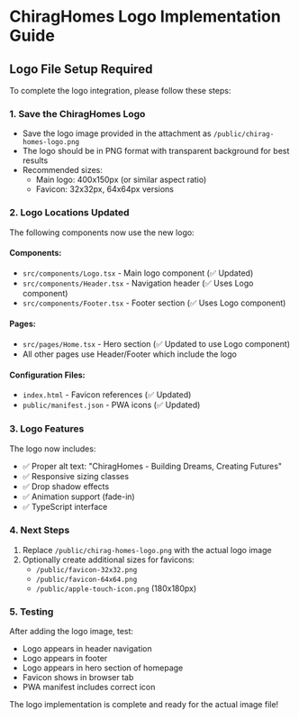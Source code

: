 # ChiragHomes Logo Implementation Guide

## Logo File Setup Required

To complete the logo integration, please follow these steps:

### 1. Save the ChiragHomes Logo
- Save the logo image provided in the attachment as `/public/chirag-homes-logo.png`
- The logo should be in PNG format with transparent background for best results
- Recommended sizes: 
  - Main logo: 400x150px (or similar aspect ratio)
  - Favicon: 32x32px, 64x64px versions

### 2. Logo Locations Updated

The following components now use the new logo:

#### Components:
- `src/components/Logo.tsx` - Main logo component (✅ Updated)
- `src/components/Header.tsx` - Navigation header (✅ Uses Logo component)
- `src/components/Footer.tsx` - Footer section (✅ Uses Logo component)

#### Pages:
- `src/pages/Home.tsx` - Hero section (✅ Updated to use Logo component)
- All other pages use Header/Footer which include the logo

#### Configuration Files:
- `index.html` - Favicon references (✅ Updated)
- `public/manifest.json` - PWA icons (✅ Updated)

### 3. Logo Features

The logo now includes:
- ✅ Proper alt text: "ChiragHomes - Building Dreams, Creating Futures"
- ✅ Responsive sizing classes
- ✅ Drop shadow effects
- ✅ Animation support (fade-in)
- ✅ TypeScript interface

### 4. Next Steps

1. Replace `/public/chirag-homes-logo.png` with the actual logo image
2. Optionally create additional sizes for favicons:
   - `/public/favicon-32x32.png`
   - `/public/favicon-64x64.png` 
   - `/public/apple-touch-icon.png` (180x180px)

### 5. Testing

After adding the logo image, test:
- Logo appears in header navigation
- Logo appears in footer
- Logo appears in hero section of homepage
- Favicon shows in browser tab
- PWA manifest includes correct icon

The logo implementation is complete and ready for the actual image file!
